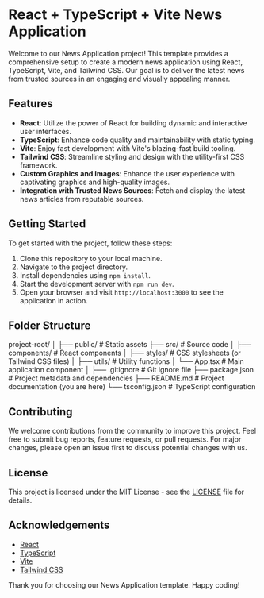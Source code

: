 # React + TypeScript + Vite News Application

Welcome to our News Application project! This template provides a comprehensive setup to create a modern news application using React, TypeScript, Vite, and Tailwind CSS. Our goal is to deliver the latest news from trusted sources in an engaging and visually appealing manner.

## Features

- **React**: Utilize the power of React for building dynamic and interactive user interfaces.
- **TypeScript**: Enhance code quality and maintainability with static typing.
- **Vite**: Enjoy fast development with Vite's blazing-fast build tooling.
- **Tailwind CSS**: Streamline styling and design with the utility-first CSS framework.
- **Custom Graphics and Images**: Enhance the user experience with captivating graphics and high-quality images.
- **Integration with Trusted News Sources**: Fetch and display the latest news articles from reputable sources.

## Getting Started

To get started with the project, follow these steps:

1. Clone this repository to your local machine.
2. Navigate to the project directory.
3. Install dependencies using `npm install`.
4. Start the development server with `npm run dev`.
5. Open your browser and visit `http://localhost:3000` to see the application in action.

## Folder Structure

project-root/
│
├── public/ # Static assets
├── src/ # Source code
│ ├── components/ # React components
│ ├── styles/ # CSS stylesheets (or Tailwind CSS files)
│ ├── utils/ # Utility functions
│ └── App.tsx # Main application component
│
├── .gitignore # Git ignore file
├── package.json # Project metadata and dependencies
├── README.md # Project documentation (you are here)
└── tsconfig.json # TypeScript configuration




## Contributing

We welcome contributions from the community to improve this project. Feel free to submit bug reports, feature requests, or pull requests. For major changes, please open an issue first to discuss potential changes with us.

## License

This project is licensed under the MIT License - see the [LICENSE](LICENSE) file for details.

## Acknowledgements

- [React](https://reactjs.org/)
- [TypeScript](https://www.typescriptlang.org/)
- [Vite](https://vitejs.dev/)
- [Tailwind CSS](https://tailwindcss.com/)

Thank you for choosing our News Application template. Happy coding!

